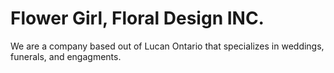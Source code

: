 # Flower Girl, Floral Design INC.

We are a company based out of Lucan Ontario that specializes in weddings, funerals, and engagments.

